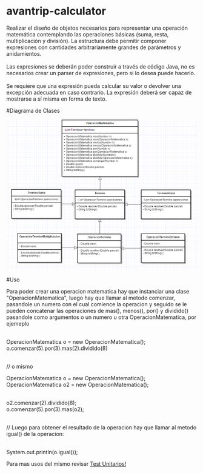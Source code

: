 # avantrip-calculator

Realizar el diseño de objetos necesarios para representar una operación matemática contemplando las operaciones básicas (suma, resta, multiplicación y división). La estructura debe permitir componer expresiones con cantidades arbitrariamente grandes de parámetros y anidamientos. <br /><br />
Las expresiones se deberán poder construir a través de código Java, no es necesarios crear un parser de expresiones, pero si lo desea puede hacerlo.  <br /> <br />
Se requiere que una expresión pueda calcular su valor o devolver una excepción  adecuada en caso contrario. La expresión deberá ser capaz de mostrarse a sí misma en forma de texto. 

#Diagrama de Clases

![alt tag](https://raw.githubusercontent.com/figui/avantrip-calculator/master/class-diagram.png)

#Uso

Para poder crear una operacion matematica hay que instanciar una clase "OperacionMatematica", luego hay que llamar al metodo comenzar, pasandole un numero con el cual comience la operacion y seguido se le pueden concatenar las operaciones de mas(), menos(), por() y dividido() pasandole como argumentos o un numero u otra OperacionMatematica, por ejemeplo <br /><br />

OperacionMatematica o = new OperacionMatematica(); <br />
o.comenzar(5).por(3).mas(2).dividido(8) <br /> <br />

// o mismo <br />

OperacionMatematica o = new OperacionMatematica(); <br /> 
OperacionMatematica o2 = new OperacionMatematica(); <br /><br />

o2.comenzar(2).dividido(8); <br />
o.comenzar(5).por(3).mas(o2); <br /> <br />

// Luego para obtener el resultado de la operacion hay que llamar al metodo igual() de la operacion: <br /><br />

System.out.println(o.igual());

Para mas usos del mismo revisar [Test Unitarios!](src/test/java/OperacionesTest.java)

